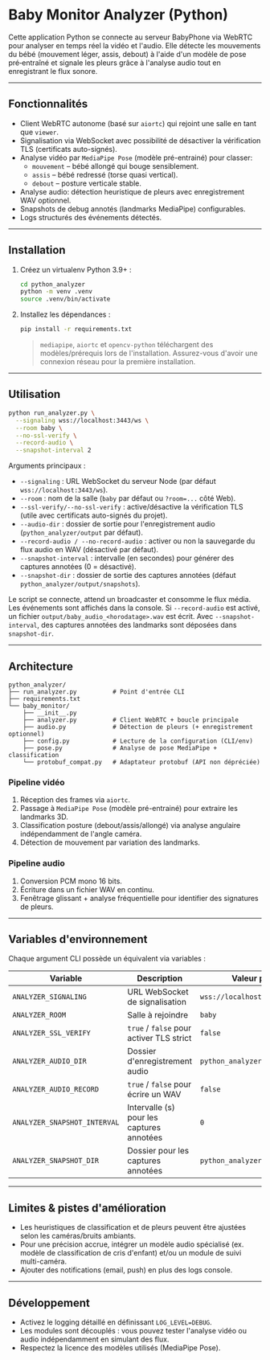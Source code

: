 # Baby Monitor Analyzer (Python)

Cette application Python se connecte au serveur BabyPhone via WebRTC pour analyser en temps réel la vidéo et l'audio. Elle détecte les mouvements du bébé (mouvement léger, assis, debout) à l'aide d'un modèle de pose pré‑entraîné et signale les pleurs grâce à l'analyse audio tout en enregistrant le flux sonore.

---

## Fonctionnalités

- Client WebRTC autonome (basé sur `aiortc`) qui rejoint une salle en tant que `viewer`.
- Signalisation via WebSocket avec possibilité de désactiver la vérification TLS (certificats auto-signés).
- Analyse vidéo par `MediaPipe Pose` (modèle pré-entrainé) pour classer:
  - `mouvement` – bébé allongé qui bouge sensiblement.
  - `assis` – bébé redressé (torse quasi vertical).
  - `debout` – posture verticale stable.
- Analyse audio: détection heuristique de pleurs avec enregistrement WAV optionnel.
- Snapshots de debug annotés (landmarks MediaPipe) configurables.
- Logs structurés des événements détectés.

---

## Installation

1. Créez un virtualenv Python 3.9+ :

   ```bash
   cd python_analyzer
   python -m venv .venv
   source .venv/bin/activate
   ```

2. Installez les dépendances :

   ```bash
   pip install -r requirements.txt
   ```

   > `mediapipe`, `aiortc` et `opencv-python` téléchargent des modèles/prérequis lors de l'installation. Assurez-vous d'avoir une connexion réseau pour la première installation.

---

## Utilisation

```bash
python run_analyzer.py \
  --signaling wss://localhost:3443/ws \
  --room baby \
  --no-ssl-verify \
  --record-audio \
  --snapshot-interval 2
```

Arguments principaux :

- `--signaling` : URL WebSocket du serveur Node (par défaut `wss://localhost:3443/ws`).
- `--room` : nom de la salle (`baby` par défaut ou `?room=...` côté Web).
- `--ssl-verify/--no-ssl-verify` : active/désactive la vérification TLS (utile avec certificats auto-signés du projet).
- `--audio-dir` : dossier de sortie pour l'enregistrement audio (`python_analyzer/output` par défaut).
- `--record-audio / --no-record-audio` : activer ou non la sauvegarde du flux audio en WAV (désactivé par défaut).
- `--snapshot-interval` : intervalle (en secondes) pour générer des captures annotées (0 = désactivé).
- `--snapshot-dir` : dossier de sortie des captures annotées (défaut `python_analyzer/output/snapshots`).

Le script se connecte, attend un broadcaster et consomme le flux média. Les événements sont affichés dans la console. Si `--record-audio` est activé, un fichier `output/baby_audio_<horodatage>.wav` est écrit. Avec `--snapshot-interval`, des captures annotées des landmarks sont déposées dans `snapshot-dir`.

---

## Architecture

```
python_analyzer/
├── run_analyzer.py          # Point d'entrée CLI
├── requirements.txt
└── baby_monitor/
    ├── __init__.py
    ├── analyzer.py          # Client WebRTC + boucle principale
    ├── audio.py             # Détection de pleurs (+ enregistrement optionnel)
    ├── config.py            # Lecture de la configuration (CLI/env)
    ├── pose.py              # Analyse de pose MediaPipe + classification
    └── protobuf_compat.py   # Adaptateur protobuf (API non dépréciée)
```

### Pipeline vidéo
1. Réception des frames via `aiortc`.
2. Passage à `MediaPipe Pose` (modèle pré-entrainé) pour extraire les landmarks 3D.
3. Classification posture (debout/assis/allongé) via analyse angulaire indépendamment de l'angle caméra.
4. Détection de mouvement par variation des landmarks.

### Pipeline audio
1. Conversion PCM mono 16 bits.
2. Écriture dans un fichier WAV en continu.
3. Fenêtrage glissant + analyse fréquentielle pour identifier des signatures de pleurs.

---

## Variables d'environnement

Chaque argument CLI possède un équivalent via variables :

| Variable               | Description                                 | Valeur par défaut                  |
|------------------------|---------------------------------------------|------------------------------------|
| `ANALYZER_SIGNALING`   | URL WebSocket de signalisation              | `wss://localhost:3443/ws`          |
| `ANALYZER_ROOM`        | Salle à rejoindre                           | `baby`                             |
| `ANALYZER_SSL_VERIFY`  | `true` / `false` pour activer TLS strict    | `false`                            |
| `ANALYZER_AUDIO_DIR`   | Dossier d'enregistrement audio              | `python_analyzer/output`           |
| `ANALYZER_AUDIO_RECORD`| `true` / `false` pour écrire un WAV         | `false`                            |
| `ANALYZER_SNAPSHOT_INTERVAL` | Intervalle (s) pour les captures annotées | `0`                            |
| `ANALYZER_SNAPSHOT_DIR` | Dossier pour les captures annotées         | `python_analyzer/output/snapshots` |

---

## Limites & pistes d'amélioration

- Les heuristiques de classification et de pleurs peuvent être ajustées selon les caméras/bruits ambiants.
- Pour une précision accrue, intégrer un modèle audio spécialisé (ex. modèle de classification de cris d'enfant) et/ou un module de suivi multi-caméra.
- Ajouter des notifications (email, push) en plus des logs console.

---

## Développement

- Activez le logging détaillé en définissant `LOG_LEVEL=DEBUG`.
- Les modules sont découplés : vous pouvez tester l'analyse vidéo ou audio indépendamment en simulant des flux.
- Respectez la licence des modèles utilisés (MediaPipe Pose).
